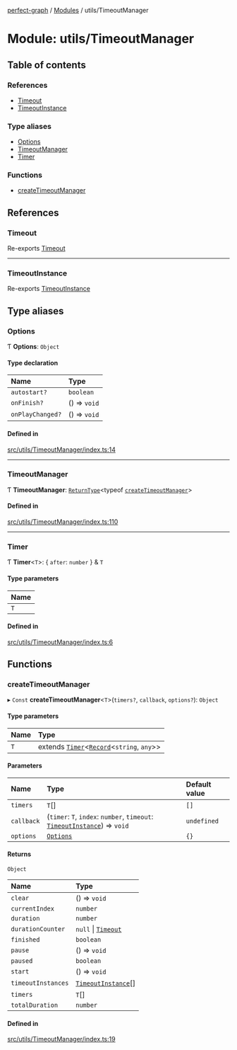 [perfect-graph](../README.md) / [Modules](../modules.md) / utils/TimeoutManager

# Module: utils/TimeoutManager

## Table of contents

### References

- [Timeout](utils_TimeoutManager.md#timeout)
- [TimeoutInstance](utils_TimeoutManager.md#timeoutinstance)

### Type aliases

- [Options](utils_TimeoutManager.md#options)
- [TimeoutManager](utils_TimeoutManager.md#timeoutmanager)
- [Timer](utils_TimeoutManager.md#timer)

### Functions

- [createTimeoutManager](utils_TimeoutManager.md#createtimeoutmanager)

## References

### Timeout

Re-exports [Timeout](../classes/utils_TimeoutManager_smart_timer.Timeout.md)

___

### TimeoutInstance

Re-exports [TimeoutInstance](../interfaces/utils_TimeoutManager_smart_timer.TimeoutInstance.md)

## Type aliases

### Options

Ƭ **Options**: `Object`

#### Type declaration

| Name | Type |
| :------ | :------ |
| `autostart?` | `boolean` |
| `onFinish?` | () => `void` |
| `onPlayChanged?` | () => `void` |

#### Defined in

[src/utils/TimeoutManager/index.ts:14](https://github.com/MaastrichtU-IDS/perfect-graph/blob/27ebaf3/src/utils/TimeoutManager/index.ts#L14)

___

### TimeoutManager

Ƭ **TimeoutManager**: [`ReturnType`](components_GraphEditor._internal_.md#returntype)<typeof [`createTimeoutManager`](utils_TimeoutManager.md#createtimeoutmanager)\>

#### Defined in

[src/utils/TimeoutManager/index.ts:110](https://github.com/MaastrichtU-IDS/perfect-graph/blob/27ebaf3/src/utils/TimeoutManager/index.ts#L110)

___

### Timer

Ƭ **Timer**<`T`\>: { `after`: `number`  } & `T`

#### Type parameters

| Name |
| :------ |
| `T` |

#### Defined in

[src/utils/TimeoutManager/index.ts:6](https://github.com/MaastrichtU-IDS/perfect-graph/blob/27ebaf3/src/utils/TimeoutManager/index.ts#L6)

## Functions

### createTimeoutManager

▸ `Const` **createTimeoutManager**<`T`\>(`timers?`, `callback`, `options?`): `Object`

#### Type parameters

| Name | Type |
| :------ | :------ |
| `T` | extends [`Timer`](utils_TimeoutManager.md#timer)<[`Record`](components_ClusterNodeContainer._internal_.md#record)<`string`, `any`\>\> |

#### Parameters

| Name | Type | Default value |
| :------ | :------ | :------ |
| `timers` | `T`[] | `[]` |
| `callback` | (`timer`: `T`, `index`: `number`, `timeout`: [`TimeoutInstance`](../interfaces/utils_TimeoutManager_smart_timer.TimeoutInstance.md)) => `void` | `undefined` |
| `options` | [`Options`](utils_TimeoutManager.md#options) | `{}` |

#### Returns

`Object`

| Name | Type |
| :------ | :------ |
| `clear` | () => `void` |
| `currentIndex` | `number` |
| `duration` | `number` |
| `durationCounter` | ``null`` \| [`Timeout`](../classes/utils_TimeoutManager_smart_timer.Timeout.md) |
| `finished` | `boolean` |
| `pause` | () => `void` |
| `paused` | `boolean` |
| `start` | () => `void` |
| `timeoutInstances` | [`TimeoutInstance`](../interfaces/utils_TimeoutManager_smart_timer.TimeoutInstance.md)[] |
| `timers` | `T`[] |
| `totalDuration` | `number` |

#### Defined in

[src/utils/TimeoutManager/index.ts:19](https://github.com/MaastrichtU-IDS/perfect-graph/blob/27ebaf3/src/utils/TimeoutManager/index.ts#L19)

